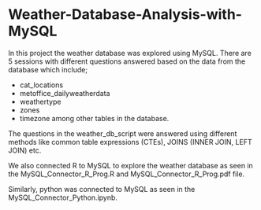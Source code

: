 # Weather-Database-Analysis-with-MySQL

In this project the weather database was explored using MySQL. There are 5 sessions with different questions answered based on the data from the database which include;

- cat_locations
- metoffice_dailyweatherdata
- weathertype
- zones
- timezone among other tables in the database.

The questions in the weather_db_script were answered using different methods like common table expressions (CTEs), JOINS (INNER JOIN, LEFT JOIN) etc.

We also connected R to MySQL to explore the weather database as seen in the MySQL_Connector_R_Prog.R and MySQL_Connector_R_Prog.pdf file.

Similarly, python was connected to MySQL as seen in the MySQL_Connector_Python.ipynb.